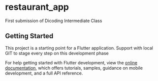# restaurant_app

First submission of Dicoding Intermediate Class

## Getting Started

This project is a starting point for a Flutter application.
Support with local GIT to stage every step on this development phase

For help getting started with Flutter development, view the
[online documentation](https://docs.flutter.dev/), which offers tutorials,
samples, guidance on mobile development, and a full API reference.
